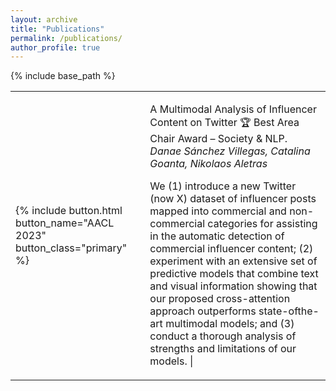 ```yaml
---
layout: archive
title: "Publications"
permalink: /publications/
author_profile: true
---
```


{% include base_path %}

<table> 
<tr>
<td>

{% include button.html button_name="AACL 2023" button_class="primary" %} 
</td>
<td>

A Multimodal Analysis of Influencer Content on Twitter 🏆 Best Area Chair Award – Society & NLP. *Danae Sánchez Villegas, Catalina Goanta, Nikolaos Aletras*

We (1) introduce a new Twitter (now X) dataset of influencer posts mapped into commercial and non-commercial categories for assisting in the automatic detection of commercial influencer content; (2) experiment with an extensive set of predictive models that combine text and visual information showing that our proposed cross-attention approach outperforms state-ofthe-art multimodal models; and (3) conduct a thorough analysis of strengths and limitations of our models. |

</td>
</tr>
</table>




  

